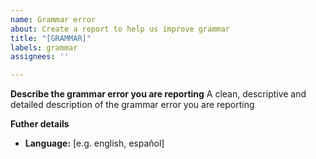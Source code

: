 ```yaml
---
name: Grammar error
about: Create a report to help us improve grammar
title: "[GRAMMAR]"
labels: grammar
assignees: ''

---
```


**Describe the grammar error you are reporting**
A clean, descriptive and detailed description of the grammar error you are reporting

**Futher details**
- **Language:** [e.g. english, español]
